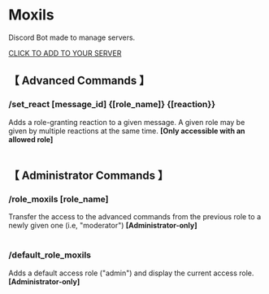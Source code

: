 # **Moxils**


Discord Bot made to manage servers.

[CLICK TO ADD TO YOUR SERVER](https://discord.com/oauth2/authorize?client_id=1307728119397879912)

## 【 Advanced Commands 】

### /set_react [message_id] {[role_name]} {[reaction}}
Adds a role-granting reaction to a given message.
A given role may be given by multiple reactions at the same time. 
**[Only accessible with an allowed role]**
</br></br>

## 【 Administrator Commands 】

### /role_moxils [role_name]
Transfer the access to the advanced commands from the previous role to a newly given one (i.e, "moderator")
**[Administrator-only]**
</br></br>
### /default_role_moxils
Adds a default access role ("admin") and display the current access role.
**[Administrator-only]**
